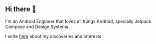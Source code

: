 ## Hi there 👋
I'm an Android Engineer that loves all things Android, specially Jetpack Compose and Design Systems.

I write [here](https://medium.com/@sotti) about my discoveries and interests.
